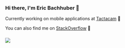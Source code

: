 ### Hi there, I'm Eric Bachhuber 👋

Currently working on mobile applications at [Tactacam](https://www.tactacam.com/) 🔧

You can also find me on [StackOverflow](https://stackoverflow.com/users/5564847/eric-bachhuber) 💬

### 
![](https://github-readme-stats-git-masterrstaa-rickstaa.vercel.app/api?username=bachhuberdesign&count_private=true&theme=tokyonight)
